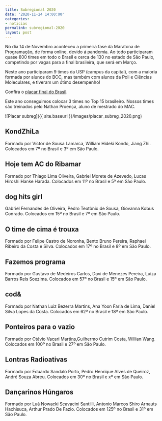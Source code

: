 ```yaml
---
title: Subregional 2020
date: '2020-11-24 14:00:00'
categories:
- noticias
permalink: subregional-2020
layout: post
---
```


No dia 14 de Novembro aconteceu a primeira fase da Maratona de Programação, de forma online, devido á pandemia. Ao todo participaram quase 800 times em todo o Brasil e cerca de 130 no estado de São Paulo, competindo por vagas para a final brasileira, que será em Março. 

Neste ano participaram 9 times da USP (campus da capital), com a maioria formada por alunos do BCC, mas também com alunos da Poli e Ciências Moleculares, e tiveram um ótimo desempenho!

Confira o [placar final do Brasil](http://maratona.sbc.org.br/primfase20/reports/ScoreBrasil.html).

Este ano conseguimos colocar 3 times no Top 15 brasileiro. Nossos times são treinados pelo Nathan Proença, aluno de mestrado do MAC.

![Placar subreg]({{ site.baseurl }}/images/placar_subreg_2020.png)

## KondZhiLa
Formado por Víctor de Sousa Lamarca, William Hideki Kondo, Jiang Zhi. Colocados em 7º no Brasil e 3º em São Paulo.

## Hoje tem AC do Ribamar
Formado por Thiago Lima Oliveira, Gabriel Morete de Azevedo, Lucas Hiroshi Hanke Harada. Colocados em 11º no Brasil e 5º em São Paulo.

## dog hits girl
Gabriel Fernandes de Oliveira, Pedro Teotônio de Sousa, Giovanna Kobus Conrado. Colocados em 15º no Brasil e 7º em São Paulo.

## O time de cima é trouxa
Formado por Felipe Castro de Noronha, Bento Bruno Pereira, Raphael Ribeiro da Costa e Silva. Colocados em 17º no Brasil e 8º em São Paulo.

## Fazemos programa
Formado por Gustavo de Medeiros Carlos, Davi de Menezes Pereira, Luiza Barros Reis Soezima. Colocados em 57º no Brasil e 15º em São Paulo.

## cod&
Formado por Nathan Luiz Bezerra Martins, Ana Yoon Faria de Lima, Daniel Silva Lopes da Costa. Colocados em 62º no Brasil e 18º em São Paulo.

## Ponteiros para o vazio
Formado por Otávio Vacari Martins,Guilhermo Cutrim Costa, Willian Wang. Colocados em 100º no Brasil e 27º em São Paulo.

## Lontras Radioativas
Formado por Eduardo Sandalo Porto, Pedro Henrique Alves de Queiroz, André Souza Abreu. Colocados em 30º no Brasil e xº em São Paulo.

## Dançarinos Húngaros
Formado por Luã Nowacki Scavacini Santilli, Antonio Marcos Shiro Arnauts Hachisuca, Arthur Prado De Fazio. Colocados em 125º no Brasil e 31º em São Paulo.
